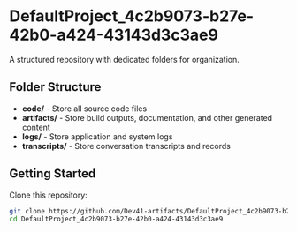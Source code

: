 # DefaultProject_4c2b9073-b27e-42b0-a424-43143d3c3ae9
A structured repository with dedicated folders for organization.

## Folder Structure

- **code/** - Store all source code files
- **artifacts/** - Store build outputs, documentation, and other generated content
- **logs/** - Store application and system logs
- **transcripts/** - Store conversation transcripts and records

## Getting Started

Clone this repository:
```bash
git clone https://github.com/Dev41-artifacts/DefaultProject_4c2b9073-b27e-42b0-a424-43143d3c3ae9
cd DefaultProject_4c2b9073-b27e-42b0-a424-43143d3c3ae9
```
